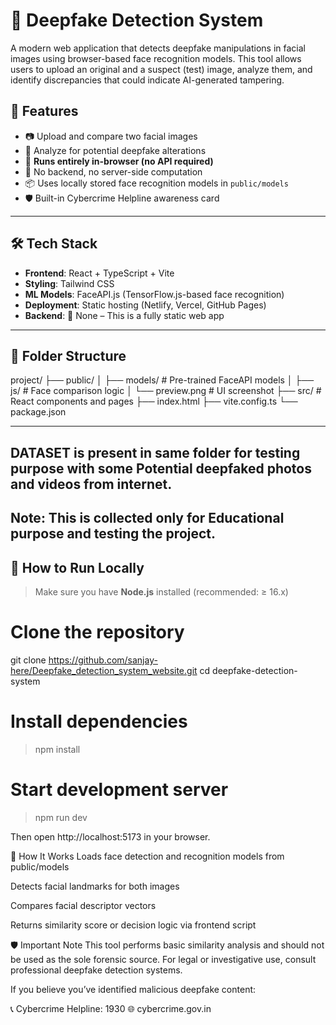 # 🤖 Deepfake Detection System

A modern web application that detects deepfake manipulations in facial images using browser-based face recognition models. This tool allows users to upload an original and a suspect (test) image, analyze them, and identify discrepancies that could indicate AI-generated tampering.


## 🧠 Features

- 📷 Upload and compare two facial images
- 🧬 Analyze for potential deepfake alterations
- 🧠 **Runs entirely in-browser (no API required)**
- 🚫 No backend, no server-side computation
- 📦 Uses locally stored face recognition models in `public/models`
- 🛡️ Built-in Cybercrime Helpline awareness card


---

## 🛠️ Tech Stack

- **Frontend**: React + TypeScript + Vite
- **Styling**: Tailwind CSS
- **ML Models**: FaceAPI.js (TensorFlow.js-based face recognition)
- **Deployment**: Static hosting (Netlify, Vercel, GitHub Pages)
- **Backend**: 🚫 None – This is a fully static web app


---

## 📂 Folder Structure

project/
├── public/
│ ├── models/ # Pre-trained FaceAPI models
│ ├── js/ # Face comparison logic
│ └── preview.png # UI screenshot
├── src/ # React components and pages
├── index.html
├── vite.config.ts
└── package.json

---
## DATASET is present in same folder for testing purpose with some Potential deepfaked photos and videos from internet. 
## Note: This is collected only for Educational purpose and testing the project.

## 🚀 How to Run Locally

> Make sure you have **Node.js** installed (recommended: ≥ 16.x)


# Clone the repository
git clone https://github.com/sanjay-here/Deepfake_detection_system_website.git
cd deepfake-detection-system

# Install dependencies
>npm install

# Start development server
>npm run dev

Then open http://localhost:5173 in your browser.

📌 How It Works
Loads face detection and recognition models from public/models

Detects facial landmarks for both images

Compares facial descriptor vectors

Returns similarity score or decision logic via frontend script

🛡️ Important Note
This tool performs basic similarity analysis and should not be used as the sole forensic source. For legal or investigative use, consult professional deepfake detection systems.

If you believe you’ve identified malicious deepfake content:

📞 Cybercrime Helpline: 1930
🌐 cybercrime.gov.in
